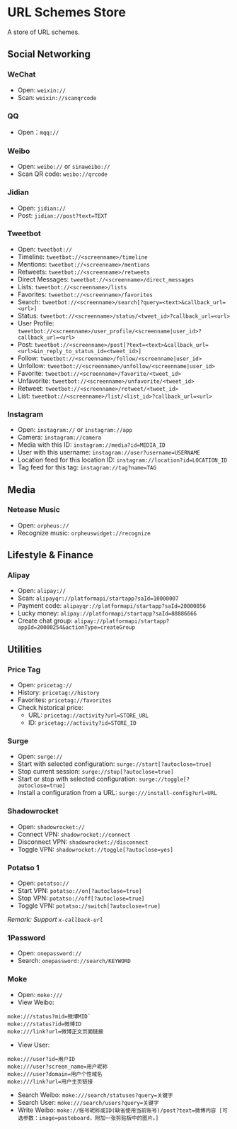 # URL Schemes Store

A store of URL schemes.

## Social Networking

### WeChat
- Open: `weixin://`
- Scan: `weixin://scanqrcode`

### QQ
- Open：`mqq://`

### Weibo
- Open: `weibo://` or `sinaweibo://`
- Scan QR code: `weibo://qrcode`

### Jidian
- Open: `jidian://`
- Post: `jidian://post?text=TEXT`

### Tweetbot
- Open: `tweetbot://`
- Timeline: `tweetbot://<screenname>/timeline`
- Mentions: `tweetbot://<screenname>/mentions`
- Retweets: `tweetbot://<screenname>/retweets`
- Direct Messages: `tweetbot://<screenname>/direct_messages`
- Lists: `tweetbot://<screenname>/lists`
- Favorites: `tweetbot://<screenname>/favorites`
- Search: `tweetbot://<screenname>/search[?query=<text>&callback_url=<url>]`
- Status: `tweetbot://<screenname>/status/<tweet_id>?callback_url=<url>`
- User Profile: `tweetbot://<screenname>/user_profile/<screenname|user_id>?callback_url=<url>`
- Post: `tweetbot://<screenname>/post[?text=<text>&callback_url=<url>&in_reply_to_status_id=<tweet_id>]`
- Follow:  `tweetbot://<screenname>/follow/<screenname|user_id>`
- Unfollow:  `tweetbot://<screenname>/unfollow/<screenname|user_id>`
- Favorite:  `tweetbot://<screenname>/favorite/<tweet_id>`
- Unfavorite:  `tweetbot://<screenname>/unfavorite/<tweet_id>`
- Retweet: `tweetbot://<screenname>/retweet/<tweet_id>`
- List:  `tweetbot://<screenname>/list/<list_id>?callback_url=<url>`

### Instagram
- Open: `instagram://` or `instagram://app`
- Camera: `instagram://camera`
- Media with this ID: `instagram://media?id=MEDIA_ID`
- User with this username: `instagram://user?username=USERNAME`
- Location feed for this location ID: `instagram://location?id=LOCATION_ID`
- Tag feed for this tag: `instagram://tag?name=TAG`

## Media

### Netease Music
- Open: `orpheus://`
- Recognize music: `orpheuswidget://recognize`

## Lifestyle & Finance

### Alipay
- Open: `alipay://`
- Scan: `alipayqr://platformapi/startapp?saId=10000007`
- Payment code: `alipayqr://platformapi/startapp?saId=20000056`
- Lucky money:
`alipay://platformapi/startapp?saId=88886666`
- Create chat group:
`alipay://platformapi/startapp?appId=20000254&actionType=createGroup`

## Utilities

### Price Tag
- Open: `pricetag://`
- History: `pricetag://history`
- Favorites: `pricetag://favorites`
- Check historical price:
  + URL: `pricetag://activity?url=STORE_URL`
  + ID: `pricetag://activity?id=STORE_ID`

### Surge
- Open: `surge://`
- Start with selected configuration: `surge://start[?autoclose=true]`
- Stop current session: `surge://stop[?autoclose=true]`
- Start or stop with selected configuration: `surge://toggle[?autoclose=true]`
- Install a configuration from a URL: `surge:///install-config?url=URL`

### Shadowrocket
- Open: `shadowrocket://`
- Connect VPN: `shadowrocket://connect`
- Disconnect VPN: `shadowrocket://disconnect`
- Toggle VPN: `shadowrocket://toggle[?autoclose=yes]`

### Potatso 1
- Open: `potatso://`
- Start VPN: `potatso://on[?autoclose=true]`
- Stop VPN: `potatso://off[?autoclose=true]`
- Toggle VPN: `potatso://switch[?autoclose=true]`

*Remark: Support `x-callback-url`*

### 1Password
- Open: `onepassword://`
- Search: `onepassword://search/KEYWORD`


### Moke
- Open: `moke:///`
- View Weibo:
```
moke:///status?mid=微博MID`
moke:///status?id=微博ID
moke:///link?url=微博正文页面链接
```
- View User:
```
moke:///user?id=用户ID
moke:///user?screen_name=用户昵称
moke:///user?domain=用户个性域名
moke:///link?url=用户主页链接
```
- Search Weibo:
`moke:///search/statuses?query=关键字`
- Search User:
`moke:///search/users?query=关键字`
- Write Weibo:
`moke://账号昵称或ID(缺省使用当前账号)/post?text=微博内容 [可选参数：image=pasteboard，附加一张剪贴板中的图片。]`
